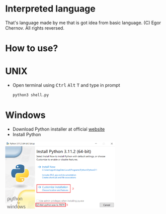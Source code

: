 # Interpreted language
That's language made by me that is got idea from basic language.
(C) Egor Chernov. All rights reversed.
# How to use?
# UNIX
- Open terminal using <kbd>Ctrl</kbd> <kbd>Alt</kbd> <kbd>T</kbd> and type in prompt
    ```sh
    python3 shell.py
    ```
# Windows
- Download Python installer at official [website](https://python.org/)
- Install Python

[<img width="350" alt="github_tutorial_windows.png" src="con/img/github_tutorial_windows.png">](con/img/github_tutorial_windows.png)
